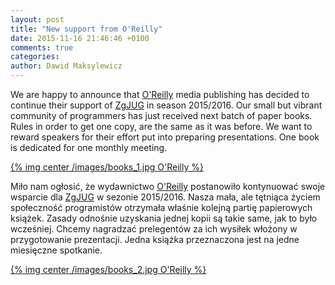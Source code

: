 ```yaml
---
layout: post
title: "New support from O'Reilly"
date: 2015-11-16 21:46:46 +0100
comments: true
categories: 
author: Dawid Maksylewicz
---
```

We are happy to announce that <a href="http://oreilly.com/" target="_blank">O'Reilly</a> media publishing has decided to continue their support of <a href="http://jug.zgora.pl/" target="_blank">ZgJUG</a> in season 2015/2016. Our small but vibrant community of programmers has just received next batch of paper books. Rules in order to get one copy, are the same as it was before. We want to reward speakers for their effort put into preparing presentations. One book is dedicated for one monthly meeting.

[{% img center /images/books_1.jpg O'Reilly %}](http://oreilly.com)

<!-- more -->

Miło nam ogłosić, że wydawnictwo <a href="http://oreilly.com/" target="_blank">O'Reilly</a> postanowiło kontynuować swoje wsparcie dla <a href="http://jug.zgora.pl/" target="_blank">ZgJUG</a> w sezonie 2015/2016. Nasza mała, ale tętniąca życiem społeczność programistów otrzymała właśnie kolejną partię papierowych książek. Zasady odnośnie uzyskania jednej kopii są takie same, jak to było wcześniej. Chcemy nagradzać prelegentów za ich wysiłek włożony w przygotowanie prezentacji. Jedna książka przeznaczona jest na jedne miesięczne spotkanie.

[{% img center /images/books_2.jpg O'Reilly %}](http://oreilly.com)